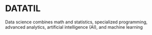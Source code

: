 # DATATIL
Data science combines math and statistics, specialized programming, advanced analytics, artificial intelligence (AI), and machine learning
